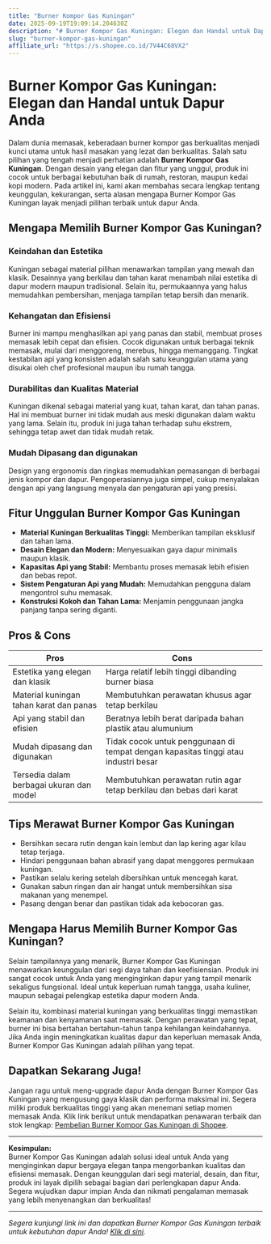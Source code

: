 ```yaml
---
title: "Burner Kompor Gas Kuningan"
date: 2025-09-19T19:09:14.204630Z
description: "# Burner Kompor Gas Kuningan: Elegan dan Handal untuk Dapur Anda..."
slug: "burner-kompor-gas-kuningan"
affiliate_url: "https://s.shopee.co.id/7V44C68VX2"
---
```

# Burner Kompor Gas Kuningan: Elegan dan Handal untuk Dapur Anda

Dalam dunia memasak, keberadaan burner kompor gas berkualitas menjadi kunci utama untuk hasil masakan yang lezat dan berkualitas. Salah satu pilihan yang tengah menjadi perhatian adalah **Burner Kompor Gas Kuningan**. Dengan desain yang elegan dan fitur yang unggul, produk ini cocok untuk berbagai kebutuhan baik di rumah, restoran, maupun kedai kopi modern. Pada artikel ini, kami akan membahas secara lengkap tentang keunggulan, kekurangan, serta alasan mengapa Burner Kompor Gas Kuningan layak menjadi pilihan terbaik untuk dapur Anda.

## Mengapa Memilih Burner Kompor Gas Kuningan?

### Keindahan dan Estetika
Kuningan sebagai material pilihan menawarkan tampilan yang mewah dan klasik. Desainnya yang berkilau dan tahan karat menambah nilai estetika di dapur modern maupun tradisional. Selain itu, permukaannya yang halus memudahkan pembersihan, menjaga tampilan tetap bersih dan menarik.

### Kehangatan dan Efisiensi
Burner ini mampu menghasilkan api yang panas dan stabil, membuat proses memasak lebih cepat dan efisien. Cocok digunakan untuk berbagai teknik memasak, mulai dari menggoreng, merebus, hingga memanggang. Tingkat kestabilan api yang konsisten adalah salah satu keunggulan utama yang disukai oleh chef profesional maupun ibu rumah tangga.

### Durabilitas dan Kualitas Material
Kuningan dikenal sebagai material yang kuat, tahan karat, dan tahan panas. Hal ini membuat burner ini tidak mudah aus meski digunakan dalam waktu yang lama. Selain itu, produk ini juga tahan terhadap suhu ekstrem, sehingga tetap awet dan tidak mudah retak.

### Mudah Dipasang dan digunakan
Design yang ergonomis dan ringkas memudahkan pemasangan di berbagai jenis kompor dan dapur. Pengoperasiannya juga simpel, cukup menyalakan dengan api yang langsung menyala dan pengaturan api yang presisi.

## Fitur Unggulan Burner Kompor Gas Kuningan

- **Material Kuningan Berkualitas Tinggi:** Memberikan tampilan eksklusif dan tahan lama.
- **Desain Elegan dan Modern:** Menyesuaikan gaya dapur minimalis maupun klasik.
- **Kapasitas Api yang Stabil:** Membantu proses memasak lebih efisien dan bebas repot.
- **Sistem Pengaturan Api yang Mudah:** Memudahkan pengguna dalam mengontrol suhu memasak.
- **Konstruksi Kokoh dan Tahan Lama:** Menjamin penggunaan jangka panjang tanpa sering diganti.

## Pros & Cons

| **Pros** | **Cons** |
| --- | --- |
| Estetika yang elegan dan klasik | Harga relatif lebih tinggi dibanding burner biasa |
| Material kuningan tahan karat dan panas | Membutuhkan perawatan khusus agar tetap berkilau |
| Api yang stabil dan efisien | Beratnya lebih berat daripada bahan plastik atau alumunium |
| Mudah dipasang dan digunakan | Tidak cocok untuk penggunaan di tempat dengan kapasitas tinggi atau industri besar |
| Tersedia dalam berbagai ukuran dan model | Membutuhkan perawatan rutin agar tetap berkilau dan bebas dari karat |

## Tips Merawat Burner Kompor Gas Kuningan

- Bersihkan secara rutin dengan kain lembut dan lap kering agar kilau tetap terjaga.
- Hindari penggunaan bahan abrasif yang dapat menggores permukaan kuningan.
- Pastikan selalu kering setelah dibersihkan untuk mencegah karat.
- Gunakan sabun ringan dan air hangat untuk membersihkan sisa makanan yang menempel.
- Pasang dengan benar dan pastikan tidak ada kebocoran gas.

## Mengapa Harus Memilih Burner Kompor Gas Kuningan?

Selain tampilannya yang menarik, Burner Kompor Gas Kuningan menawarkan keunggulan dari segi daya tahan dan keefisiensian. Produk ini sangat cocok untuk Anda yang menginginkan dapur yang tampil menarik sekaligus fungsional. Ideal untuk keperluan rumah tangga, usaha kuliner, maupun sebagai pelengkap estetika dapur modern Anda.

Selain itu, kombinasi material kuningan yang berkualitas tinggi memastikan keamanan dan kenyamanan saat memasak. Dengan perawatan yang tepat, burner ini bisa bertahan bertahun-tahun tanpa kehilangan keindahannya. Jika Anda ingin meningkatkan kualitas dapur dan keperluan memasak Anda, Burner Kompor Gas Kuningan adalah pilihan yang tepat.

## Dapatkan Sekarang Juga!

Jangan ragu untuk meng-upgrade dapur Anda dengan Burner Kompor Gas Kuningan yang mengusung gaya klasik dan performa maksimal ini. Segera miliki produk berkualitas tinggi yang akan menemani setiap momen memasak Anda. Klik link berikut untuk mendapatkan penawaran terbaik dan stok lengkap: [Pembelian Burner Kompor Gas Kuningan di Shopee](https://s.shopee.co.id/7V44C68VX2).

---

**Kesimpulan:**  
Burner Kompor Gas Kuningan adalah solusi ideal untuk Anda yang menginginkan dapur bergaya elegan tanpa mengorbankan kualitas dan efisiensi memasak. Dengan keunggulan dari segi material, desain, dan fitur, produk ini layak dipilih sebagai bagian dari perlengkapan dapur Anda. Segera wujudkan dapur impian Anda dan nikmati pengalaman memasak yang lebih menyenangkan dan berkualitas!

---

*Segera kunjungi link ini dan dapatkan Burner Kompor Gas Kuningan terbaik untuk kebutuhan dapur Anda! [Klik di sini](https://s.shopee.co.id/7V44C68VX2).*